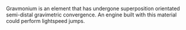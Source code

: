 Gravmonium is an element that has undergone superposition orientated semi-distal gravimetric convergence. An engine built with this material could perform lightspeed jumps.
